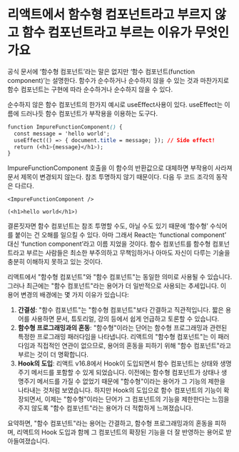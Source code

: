 # 리액트에서 함수형 컴포넌트라고 부르지 않고 함수 컴포넌트라고 부르는 이유가 무엇인가요

공식 문서에 ‘함수형 컴포넌트’라는 말은 없지만 ‘함수 컴포넌트(function component)’는 설명한다. 함수가 순수하거나 순수하지 않을 수 있는 것과 마찬가지로 함수 컴포넌트는 구현에 따라 순수하거나 순수하지 않을 수 있다.

순수하지 않은 함수 컴포넌트의 한가지 예시로 useEffect사용이 있다. useEffect는 이름에 드러나듯 함수 컴포넌트가 부작용을 이용하는 도구다.

```css
function ImpureFunctionComponent() {
  const message = 'hello world';
  useEffect(() => { document.title = message; }); // Side effect!
  return (<h1>{message}</h1>);
}
```

ImpureFunctionComponent 호출을 이 함수의 반환값으로 대체하면 부작용이 사라져 문서 제목이 변경되지 않는다. 참조 투명하지 않기 때문이다. 다음 두 코드 조각의 동작은 다르다.

`<ImpureFunctionComponent />`

`(<h1>hello world</h1>)`

결론짓자면 함수 컴포넌트는 참조 투명할 수도, 아닐 수도 있기 때문에 ‘함수형’ 수식어를 붙이는 건 오해를 일으킬 수 있다. 아마 그래서 React는 ‘functional component’ 대신 ‘function component’라고 이름 지었을 것이다. 함수 컴포넌트를 함수형 컴포넌트라고 부르는 사람들은 최소한 부주의하고 무책임하거나 아마도 자신이 다루는 기술을 충분히 이해하지 못하고 있는 것이다.

리액트에서 "함수형 컴포넌트"와 "함수 컴포넌트"는 동일한 의미로 사용될 수 있습니다. 그러나 최근에는 "함수 컴포넌트"라는 용어가 더 일반적으로 사용되는 추세입니다. 이 용어 변경의 배경에는 몇 가지 이유가 있습니다:

1. **간결성**: "함수 컴포넌트"는 "함수형 컴포넌트"보다 간결하고 직관적입니다. 짧은 용어를 사용하면 문서, 튜토리얼, 강의 등에서 쉽게 언급하고 토론할 수 있습니다.
2. **함수형 프로그래밍과의 혼동**: "함수형"이라는 단어는 함수형 프로그래밍과 관련된 특정한 프로그래밍 패러다임을 나타냅니다. 리액트의 "함수형 컴포넌트"는 이 패러다임과 직접적인 연관이 없으므로, 용어의 혼동을 피하기 위해 "함수 컴포넌트"라고 부르는 것이 더 명확합니다.
3. **Hook의 도입**: 리액트 v16.8에서 Hook이 도입되면서 함수 컴포넌트는 상태와 생명주기 메서드를 포함할 수 있게 되었습니다. 이전에는 함수형 컴포넌트가 상태나 생명주기 메서드를 가질 수 없었기 때문에 "함수형"이라는 용어가 그 기능의 제한을 나타내는 것처럼 보였습니다. 하지만 Hook의 도입으로 함수 컴포넌트의 기능이 확장되면서, 이제는 "함수형"이라는 단어가 그 컴포넌트의 기능을 제한한다는 느낌을 주지 않도록 "함수 컴포넌트"라는 용어가 더 적합하게 느껴졌습니다.

요약하면, "함수 컴포넌트"라는 용어는 간결하고, 함수형 프로그래밍과의 혼동을 피하며, 리액트의 Hook 도입과 함께 그 컴포넌트의 확장된 기능을 더 잘 반영하는 용어로 받아들여졌습니다.